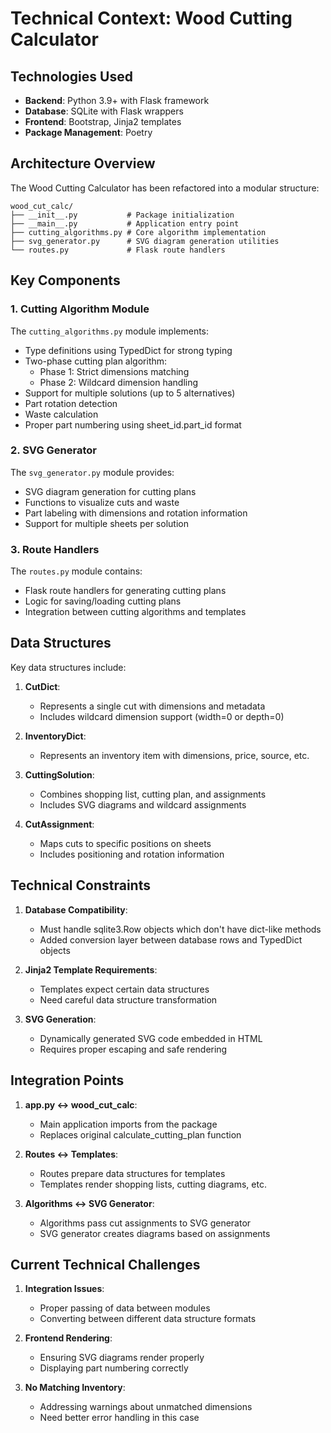 # Technical Context: Wood Cutting Calculator

## Technologies Used

- **Backend**: Python 3.9+ with Flask framework
- **Database**: SQLite with Flask wrappers
- **Frontend**: Bootstrap, Jinja2 templates
- **Package Management**: Poetry

## Architecture Overview

The Wood Cutting Calculator has been refactored into a modular structure:

```
wood_cut_calc/
├── __init__.py           # Package initialization
├── __main__.py           # Application entry point
├── cutting_algorithms.py # Core algorithm implementation
├── svg_generator.py      # SVG diagram generation utilities
└── routes.py             # Flask route handlers
```

## Key Components

### 1. Cutting Algorithm Module

The `cutting_algorithms.py` module implements:

- Type definitions using TypedDict for strong typing
- Two-phase cutting plan algorithm:
  - Phase 1: Strict dimensions matching
  - Phase 2: Wildcard dimension handling
- Support for multiple solutions (up to 5 alternatives)
- Part rotation detection
- Waste calculation
- Proper part numbering using sheet_id.part_id format

### 2. SVG Generator

The `svg_generator.py` module provides:

- SVG diagram generation for cutting plans
- Functions to visualize cuts and waste
- Part labeling with dimensions and rotation information
- Support for multiple sheets per solution

### 3. Route Handlers

The `routes.py` module contains:

- Flask route handlers for generating cutting plans
- Logic for saving/loading cutting plans
- Integration between cutting algorithms and templates

## Data Structures

Key data structures include:

1. **CutDict**: 
   - Represents a single cut with dimensions and metadata
   - Includes wildcard dimension support (width=0 or depth=0)

2. **InventoryDict**:
   - Represents an inventory item with dimensions, price, source, etc.

3. **CuttingSolution**:
   - Combines shopping list, cutting plan, and assignments
   - Includes SVG diagrams and wildcard assignments

4. **CutAssignment**:
   - Maps cuts to specific positions on sheets
   - Includes positioning and rotation information

## Technical Constraints

1. **Database Compatibility**:
   - Must handle sqlite3.Row objects which don't have dict-like methods
   - Added conversion layer between database rows and TypedDict objects

2. **Jinja2 Template Requirements**:
   - Templates expect certain data structures
   - Need careful data structure transformation

3. **SVG Generation**:
   - Dynamically generated SVG code embedded in HTML
   - Requires proper escaping and safe rendering

## Integration Points

1. **app.py ↔ wood_cut_calc**:
   - Main application imports from the package
   - Replaces original calculate_cutting_plan function

2. **Routes ↔ Templates**:
   - Routes prepare data structures for templates
   - Templates render shopping lists, cutting diagrams, etc.

3. **Algorithms ↔ SVG Generator**:
   - Algorithms pass cut assignments to SVG generator
   - SVG generator creates diagrams based on assignments

## Current Technical Challenges

1. **Integration Issues**:
   - Proper passing of data between modules
   - Converting between different data structure formats

2. **Frontend Rendering**:
   - Ensuring SVG diagrams render properly
   - Displaying part numbering correctly

3. **No Matching Inventory**:
   - Addressing warnings about unmatched dimensions
   - Need better error handling in this case
